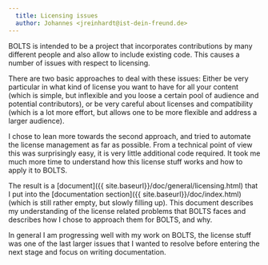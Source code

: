 ```yaml
---
  title: Licensing issues
  author: Johannes <jreinhardt@ist-dein-freund.de>
---
```


BOLTS is intended to be a project that incorporates contributions by many different people and also allow to include existing code. This causes a number of issues with respect to licensing.

<!-- more -->

There are two basic approaches to deal with these issues: Either be very particular in what kind of license you want to have for all your content (which is simple, but inflexible and you loose a certain pool of audience and potential contributors), or be very careful about licenses and compatibility (which is a lot more effort, but allows one to be more flexible and address a larger audience).

I chose to lean more towards the second approach, and tried to automate the license management as far as possible. From a technical point of view this was surprisingly easy, it is very little additional code required. It took me much more time to understand how this license stuff works and how to apply it to BOLTS.

The result is a [document]({{ site.baseurl}}/doc/general/licensing.html) that I put into the [documentation section]({{ site.baseurl}}/doc/index.html) (which is still rather empty, but slowly filling up). This document describes my understanding of the license related problems that BOLTS faces and describes how I chose to approach them for BOLTS, and why.

In general I am progressing well with my work on BOLTS, the license stuff was one of the last larger issues that I wanted to resolve before entering the next stage and focus on writing documentation.
